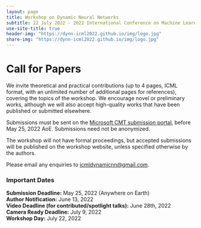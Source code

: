 ```yaml
---
layout: page
title: Workshop on Dynamic Neural Networks
subtitle: 22 July 2022 - 2022 International Conference on Machine Learning - Baltimore, MD
use-site-title: true
header-img: "https://dynn-icml2022.github.io/img/logo.jpg"
share-img: "https://dynn-icml2022.github.io/img/logo.jpg"
---
```


# Call for Papers
We invite theoretical and practical contributions (up to 4 pages, ICML format, with an unlimited number of additional pages for references), covering the topics of the workshop. We encourage novel or preliminary works, although we will also accept high-quality works that have been published or submitted elsewhere. 

Submissions must be sent on the [Microsoft CMT submission portal](https://cmt3.research.microsoft.com/DyNN2022/), before May 25, 2022 AoE. Submissions need not be anonymized. 

The workshop will not have formal proceedings, but accepted submissions will be published on the workshop website, unless specified otherwise by the authors.

Please email any enquiries to [icmldynamicnn@gmail.com](mailto:icmldynamicnn@gmail.com).


### Important Dates 

<!--{% include dates.md %} <a href="{site.url}/2020/img/KR2ML2020_template.zip">NeurIPS paper format (adapted)</a>. -->
**Submission Deadline:** May 25, 2022 (Anywhere on Earth) <br>
**Author Notification:** June 13, 2022 <br>
**Video Deadline (for contributed/spotlight talks):** June 28th, 2022 <br>
**Camera Ready Deadline:** July 9, 2022 <br>
**Workshop Day:** July 22, 2022



<!-- ### Best Paper Awards
Three best paper awards will selected, based on scientific merit, impact, and clarity. A $500.00 USD cash prize will be awarded to the 1st prize best paper. Best paper awards are nominated by program committee and judged by the Best Paper award committee. 

Award sponsor:<br>
<a href='https://www.amazon.science/'><img src="{{site.url}}/img/amazon_science.png" height="140px"></a> -->


